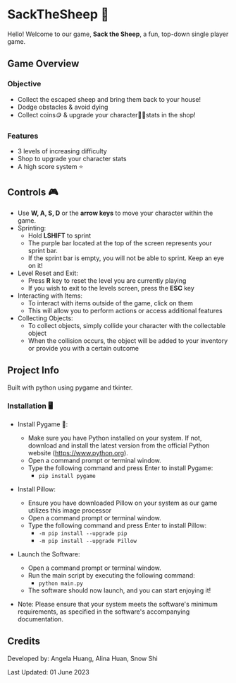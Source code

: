 # SackTheSheep 🐑
Hello! Welcome to our game, **Sack the Sheep**, a fun, top-down single player game. 

## Game Overview

### Objective
+ Collect the escaped sheep and bring them back to your house!
+ Dodge obstacles & avoid dying
+ Collect coins🪙 & upgrade your character👨‍🌾stats in the shop!

### Features
+ 3 levels of increasing difficulty
+ Shop to upgrade your character stats
+ A high score system ⭐

## Controls 🎮
+ Use **W, A, S, D** or the **arrow keys** to move your character within the game.
+ Sprinting:
  + Hold **LSHIFT** to sprint
  + The purple bar located at the top of the screen represents your sprint bar.
  + If the sprint bar is empty, you will not be able to sprint. Keep an eye on it!
+ Level Reset and Exit:
  + Press **R** key to reset the level you are currently playing
  + If you wish to exit to the levels screen, press the **ESC** key
+ Interacting with Items:
  + To interact with items outside of the game, click on them
  + This will allow you to perform actions or access additional features
+ Collecting Objects:
  + To collect objects, simply collide your character with the collectable object
  + When the collision occurs, the object will be added to your inventory or provide you with a certain outcome
## Project Info
Built with python using pygame and tkinter.
 
### Installation 🖥️
+ Install Pygame 🐍:
  + Make sure you have Python installed on your system. If not, download and install the latest version from the official Python website (https://www.python.org).
  + Open a command prompt or terminal window.
  + Type the following command and press Enter to install Pygame:
    + `pip install pygame`
+ Install Pillow:
  + Ensure you have downloaded Pillow on your system as our game utilizes this image processor
  + Open a command prompt or terminal window.
  + Type the following command and press Enter to install Pillow:
    + `-m pip install --upgrade pip`
    + `-m pip install --upgrade Pillow`
+ Launch the Software:
  + Open a command prompt or terminal window.
  + Run the main script by executing the following command:
    + `python main.py`
  + The software should now launch, and you can start enjoying it!
 
+ Note: Please ensure that your system meets the software's minimum requirements, as specified in the software's accompanying documentation.



## Credits
Developed by: Angela Huang, Alina Huan, Snow Shi

Last Updated: 01 June 2023
